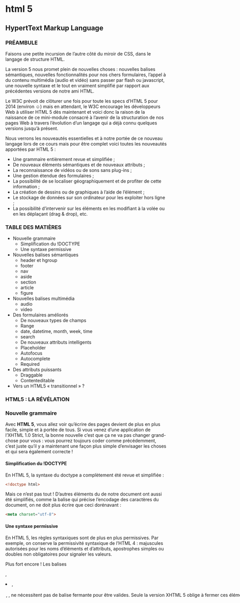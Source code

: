 # html 5

## HypertText Markup Language

### PRÉAMBULE

Faisons une petite incursion de l’autre côté du miroir de CSS, dans le langage de structure HTML.

La version 5 nous promet plein de nouvelles choses : nouvelles balises sémantiques, nouvelles fonctionnalités pour nos chers formulaires, l’appel à du contenu multimédia (audio et vidéo) sans passer par flash ou javascript, une nouvelle syntaxe et le tout en vraiment simplifié par rapport aux précédentes versions de notre ami HTML.

Le W3C prévoit de clôturer une fois pour toute les specs d’HTML 5 pour 2014 (environ ☺) mais en attendant, le W3C encourage les développeurs Web à utiliser HTML 5 dès maintenant et voici donc la raison de la naissance de ce mini-module consacré à l’avenir de la structuration de nos pages Web à travers l’évolution d’un langage qui a déjà connu quelques versions jusqu’à présent.

Nous verrons les nouveautés essentielles et à notre portée de ce nouveau langage lors de ce cours mais pour être complet voici toutes les nouveautés apportées par HTML 5 :

- Une grammaire entièrement revue et simplifiée ;
- De nouveaux éléments sémantiques et de nouveaux attributs ;
- La reconnaissance de vidéos ou de sons sans plug-ins ;
- Une gestion étendue des formulaires ;
- La possibilité de se localiser géographiquement et de profiter de cette information ;
- La création de dessins ou de graphiques à l’aide de l’élément <canvas> ;
- Le stockage de données sur son ordinateur pour les exploiter hors ligne ;
- La possibilité d’intervenir sur les éléments en les modifiant à la volée ou en les déplaçant (drag & drop), etc.

### TABLE DES MATIÈRES

- Nouvelle grammaire
  - Simplification du !DOCTYPE
  - Une syntaxe permissive
- Nouvelles balises sémantiques
  - header et hgroup
  - footer
  - nav
  - aside
  - section
  - article
  - figure
- Nouvelles balises multimédia
  - audio
  - video
- Des formulaires améliorés
  - De nouveaux types de champs
  - Range
  - date, datetime, month, week, time
  - search
  - De nouveaux attributs intelligents
  - Placeholder
  - Autofocus
  - Autocomplete
  - Required
- Des attributs puissants
  - Draggable
  - Contenteditable
- Vers un HTML5 « transitionnel » ?

### HTML5 : LA RÉVÉLATION

### Nouvelle grammaire

Avec **HTML 5**, vous allez voir qu’écrire des pages devient de plus en plus facile, simple et à portée de tous.
Si vous venez d’une application de l’XHTML 1.0 Strict, la bonne nouvelle c’est que ça ne va pas changer grand-chose pour vous : vous pourrez toujours coder comme précédemment, c’est juste qu’il y a maintenant une façon plus simple d’envisager les choses et qui sera également correcte !

#### Simplification du !DOCTYPE
En HTML 5, la syntaxe du doctype a complètement été revue et simplifiée :

```html
<!doctype html>
```

Mais ce n’est pas tout ! D’autres éléments du <head> de notre document ont aussi été simplifiés, comme la balise <meta> qui précise l’encodage des caractères du document, on ne doit plus écrire que ceci dorénavant :

```html
<meta charset="utf-8">
```

#### Une syntaxe permissive
En HTML 5, les règles syntaxiques sont de plus en plus permissives. Par exemple, on conserve la permissivité syntaxique de l’HTML 4 : majuscules autorisées pour les noms d’éléments et d’attributs, apostrophes simples ou doubles non obligatoires pour signaler les valeurs.

Plus fort encore ! Les balises <p>, <li>, <optgroup>, <option>, <td>, <th> ne nécessitent pas de balise fermante pour être valides. Seule la version XHTML 5 oblige à fermer ces éléments.

Toujours plus fort ! Certains éléments ne nécessitent ni balise fermante ni balise ouvrante. C’est le cas de <html>, <head>, <body>. Cela signifierait que la présence même de ces éléments devient implicite.

Notons finalement que l’attribut type (qu’on rentre principalement sur les balises <script> et <style>) devient superflu.
Ce qui voudrait dire par exemple que le code suivant serait parfaitement valide :

```html
<!doctype html>
<meta charset="utf-8">
<title>Titre de la page</title>
<p>Hello World !</p>
```
Mais bon ce n’est pas parce que c’est toléré qu’il faut forcément le faire ... Je vous invite quand même à garder une certaine rigueur dans la structure de vos pages web. Gardez donc le réflexe de bien écrire vos balises habituelles.

### Nouvelles balises sémantiques

En plus de la mini-révolution au niveau de la simplification de l’écriture d’éléments tels que le Doctype ou des balises meta, HTML5 ouvre la voie à de nouvelles possibilités en terme de balisage sémantique.

De quoi enfin se passer de nos chères balises <div> ? Pas forcément mais en tous cas, vous verrez que vous en aurez nettement moins l’utilité. La balise <div> restant l’élément qu’il faut choisir si vous n’avez pas d’autre choix en termes de balise de type block et qu’aucune autre des balises déjà existantes mais aussi des nouvelles balises ci-dessous ne fait l’affaire.

Voici une liste des nouvelles balises sémantiques que vous allez pouvoir utiliser dès maintenant :

#### <header>
La balise <header> représente le bloc d’en-tête d’une section ou d’une page. Il remplace évidemment vos précédentes balises ```<div id="header">``` , mais ne doit pas forcément être considéré comme un élément unique dans votre document : toute section est susceptible de disposer de sa propre balise <header>.

#### <footer>
La balise <footer> regroupe les contenus du pied d’une section ou d’un document (pied de page) et est destiné à recueillir les informations concernant l’auteur, les mentions légales, etc. Comme pour la balise <header>, vous pourriez retrouver plusieurs fois la balise <footer> sur la même page.

#### <nav>
La balise <nav> regroupe les liens de navigation considérés comme majeurs ou jugés suffisamment pertinents. Ceuxi-ci peuvent être internes ou externes à la page.

#### <aside>
La balise <aside> représente une portion de contenu contextuelle, directement ou indirectement liée aux éléments qui l’entourent, comme un bloc d’archives relatives au contenu précédent. Par extrapolation, cet élément désigne fréquemment les barres latérales classiques du document et peut remplacer l’ancien ```<div id="sidebar">```.

#### <section>
La balise <section> est là pour désigner un bloc générique de contenu ayant la même thématique. Cela pourrait concerner les chapitres, en-têtes et pieds de page, ou toute autre partie dans un document. L’élément <section> peut contenir des éléments de titre <h1> à <h6> pour avoir une meilleure définition de la structure du document.

#### <article>
La balise <article> désigne une partie du document potentiellement autonome dans le sens où elle pourrait être reprise ou réutilisée, comme un article de journal, de blog ou de forum.

#### <figure>
La balise <figure>, selon le W3C est à employer combinée à <figcaption> pour structurer des illustrations, photos, diagrammes et portions de codes. <figcaption> désignera la légende de la figure.

Voici une représentation graphique de ce que pourrait être une structure HTML5 de nos jours :

Cependant, il reste encore un petit problème : certains navigateurs n’affichent généralement pas ces éléments correctement (ils sont identifiés comme étant des éléments inline plutôt que block).

Internet Explorer 8 est encore plus difficile puisque, rien que pour lui, il va falloir aussi ajouter une petite couche de javascript pour que tout cela fonctionne.

Concrètement, il suffira d’appeler un script externe dès le début de la page de manière spécifique au navigateur de Microsoft :

```html
<!--[if lt IE 9]>
  <script src="//html5shim.googlecode.com/svn/trunk/html5.js"></script>
<![endif]-->```

Tandis que pour les autres navigateurs, il suffira d’indiquer ceci côté CSS :
```css
article, aside, details, figcaption, figure, footer, header, hgroup, nav, section { display: block; }
```
### Nouvelles balises multimédia
En plus des nouveautés liées à la sémantique, HTML5 s’ouvre au multimédia grâce à deux nouvelles
balises : <audio> et <video>.

#### <audio>
La balise <audio> permet la lecture d’un fichier audio, aux formats classiques, sans recourir à un
player extérieur ou propriétaire (flash ou javascript). Sa syntaxe est aussi courte qu’efficace :
```html
<audio src="la-danse-des-canards.mp3"></audio>
```
On peut ajouter des attributs facultatifs : ```autoplay``` (lecture automatique) et ```controls``` (affichage des boutons de contrôle de lecture).

Le tout combiné donnerait donc, pour une musique lancée dès le lancement de votre page :

```html
<audio src="la-danse-des-canards.mp3" autoplay controls></audio>
```

Attention, au niveau des formats de fichiers à fournir, c’est un peu là que le bât blesse pour le
moment : chaque navigateur a ses petits préférés et, de manière générale, tous sont tombés
d’accord sauf … Internet Explorer !

En fournissant un fichier .mp3 et un fichier .ogg, vous devriez pouvoir baliser tous les navigateurs
sauf IE6, 7 et 8 ! Au niveau syntaxique voici comment s’articule la syntaxe quand vous avez plusieurs
fichiers à injecter :

```html
<audio>
  <source src="la-danse-des-canards.mp3">
  <source src="la-danse-des-canards.ogg">
</audio>
```

Chaque navigateur a donné un look différent à son player :

### <video>
Même principe que pour la balise <audio>, ici la balise <video> va vous permettre, à terme, de vous
passer des plugins propriétaires pour placer une vidéo sur vos pages web.

Au niveau syntaxique, on reste dans la simplicité :

```html
<video src="the-dark-knight-rises.mp4"></video>
```

Pareil que pour <audio>, les attributs ```controls``` et ```autoplay``` sont encore présents.

Un troisième attribut est intéressant dans ce cas-ci car il permet de pré-loader la vidéo en imaginant que l’utilisateur va la regarder par la suite, il s’agit de preload.

Au niveau des formats à utiliser, il vous faudra en prévoir 2 pour couvrir tous les navigateurs : du mp4 et de l’ogv. Au niveau syntaxique, ça donne ceci :
```html
<video>
  <source src=" the-dark-knight-rises.mp4" type="video/mp4">
  <source src=" the-dark-knight-rises.ogv" type="video/ogg">
</video>
```
**Attention**
Si vous désirez que votre fichier vidéo soit visible sur un périphérique Apple (iPhone, iPod et iPad), il
faut absolument commencer par le fichier .mp4 sinon le fichier ne sera pas lu du tout.

Au niveau du skin des players, c’est la même chose que pour la balise <audio> mais avec la vidéo
incrustée par-dessus et la possibilité sur certains navigateurs de passer la vidéo en full-screen (cool!).

Des formulaires améliorés
Dans cette jungle de nouveautés, même les formulaires ont été revus, corrigés et surtout améliorés.
Pas mal de nouveautés voient le jour : de nouveaux types de champs, de nouvelles fonctions, des
tests d’expressions régulières sur leur contenu textuel et bien d’autres choses encore …
De nouveaux types de champs
HTML5 introduit de nouveaux types de champs de formulaires. Parmi ceux-ci :
- email : le champ requiert un contenu au format d’adresse électronique.
- url : le champ accueille des URL absolutes.
- tel : le champ est destiné aux numéros de téléphone
- number : le champ accepte uniquement les caractères numériques.
- color : le champ est prévu pour les chaînes représentant une valeur de couleur.
- range : le champ devient un curseur défilant, ou slider.
- Search : le champ désigne un champ de recherche.
- date, datetime, month, week et time : ces champs affichent des datepickers pour
les unités qu’ils représentent.
Ces différents types viennent s’ajouter aux valeurs classiques de HTML4 à savoir submit, image,
text, radio, button, checkbox, hidden, file et password.
Au niveau syntaxique, rien ne change dans l’écriture de l’input :
<input type="email" id="email">
Chacun des types de champ obéit à une norme qui définit les valeurs acceptées ou rejetées. Ainsi, il
est possible de vérifier quels éléments sont invalides à l’aide des sélecteurs CSS3 :valid et :invalid :
CSS
input[type="email"]:valid {background:yellowgreen;}
input[type="email"]:invalid {background:#F03;}
HTML
<input type="email" id="email">
Un champ valide :
Un champ non valide :
CSS3, associé à HTML5, ont donc réussi à comprendre que ce qui se trouvait dans le champ était
valide dans le premier cas et non valide dans le second cas, car l’adresse mail n’est pas complète.

Range
Les champs de type range se présentent sous la forme d’un curseur défilant, ou slider.
Au niveau syntaxique, il s’agit de nouveau de la balise <input> :
<input type="range" min="0" max="50" value="0">
Ce qui génère, sous chrome, un curseur de ce type :
Vous aurez remarqué que certains attributs sont là pour définir les propriétés du curseur :
- min et max : définit la valeur minimale et maximale disponible sur la barre (il y a donc 50
états différents dans ce cas-ci).
- value : l’endroit où se trouve le curseur par défaut (ici 0 donc au début de la ligne).
- step : définit le nombre d’unités passées à chaque fois (une valeur de 2 ferait passer votre
curseur de 0 à 2 puis 4, puis 6, etc.).

date, datetime, month, week, time
On en parlait un peu plus haut, des nouveaux types d’input pour préciser un « moment » ont vu le
jour : date, datetime, month, week et time.
Voici un exemple d’un input de type « date » sur chrome avec datepicker :

search
Voici un type d’input qui désigne donc un champ de recherche.
Petit particularité, sous Chrome, une petite croix apparait quand vous commencez à écrire dans le
champ pour pouvoir le réinitialiser :

De nouveaux attributs intelligents
Avec ces nouveaux types de champs débarquent aussi de nouveaux attributs « intelligents » qui vous vous permettre : de pré-écrire dans un champ, de mettre le focus automatique sur un champ présent dans une page, d’activer l’auto-complétion dans certains champs, de faire en sorte que certains champs soient obligatoires et d’autres pas…
Placeholder Commençons avec placeholder qui va vous permettre de pré-remplir vos champs de type input par du texte qui va disparaître dès que vous commencerez à écrire dedans. Autre effet magique du champ marqué d’un placeholder, si vous le videz à nouveau alors qu’il était rempli, il récupère la valeur indiquée initialement par le placeholder, this is madness !
Voici à quoi ressemblerait un champ email rempli avec un placeholder qui a pour valeur « Votre email » : HTML <input type="email" placeholder="Votre email">

Autofocus L’attribut autofocus place votre curseur directement dans un champ quand votre page est entièrement chargée.
Même code que ci-dessus mais avec un autofocus placé en attribut : HTML <input type="email" placeholder="Votre email" autofocus>

Autocomplete L’attribut autocomplete affiche une boite contenant les dernières entrées de formulaire que vous avez saisies et qui ont été conservées en mémoire sur votre machine. La valeur par défaut est on (activé), mais il est possible de masquer ces termes à l’aide de la valeur off (pour le champ de répétition de l’email, en général, c’est la technique qui est employée).

Required
Les champs bénéficiant de l’attribut required doivent absolument être remplis lors de la soumission du formulaire, sans quoi la validation est refusée et le champ concerné est mis en évidence.
Pour le bout de code suivant, voici le rendu sur Chrome si vous ne remplissez pas le champ requis : HTML <form> <input type="text" required> <input type="submit" value="Envoyer"> </form>

Des attributs puissants
Et ce n’est pas tout !
HTML5 permet aussi une autre flopée de choses : rendre un élément du DOM draggable (déplaçable) au click, rendre du contenu éditable directement, utiliser la géolocalisation, faire des glisser-déposer, et bien d’autres choses. Nous allons seulement en voir deux ou trois car cet aspect-là d’HTML5 est encore relativement peu supporté et nécessite parfois des connaissances en javascript complémentaires.
Draggable L’attribut draggable (ou draggable="true") donne à un élément de votre DOM la possibilité d’être « drag and drop » grâce à HTML5. Pour réussir l’effet complet, vous avez néanmoins besoin également d’une petite couche de javascript.

Contenteditable L’attribut contenteditable est reconnu depuis longtemps par IE et il indique une zone éditable par l’utilisateur. Il peut en changer son contenu et manipuler ainsi les chaînes de caractères. <p contenteditable="true">Ha bein ça alors, ce texte est éditable !</p>
Ce qui nous donne :

Vers un HTML5 « transitionnel » ?
HTML5 marque le coup en simplifiant un bon lot de la rigueur qui nous avait été ordonnée par l’xhtml 1.0 Strict mais il ouvre aussi des portes concernant les nouvelles technologies contemporaines en décrivant mieux le contenu affiché sur une page web, en améliorant la gestion des périphériques et en favorisant l’intégration des applications web.
La démocratisation de ce langage facilitera dans un avenir « relativement » proche l’interopérabilité des documents HTML, mais aussi leur accessibilité universelle, voire leur référencement (grâce aux toutes nouvelles balises sémantiques).
En attendant, quelle position adopter par rapport à cette nouvelle spécification qui n’est pas encore officielle ?
- S’il s’agit seulement de se simplifier la vie en passant par une syntaxe HTML5 plus élémentaire (Doctype abrégé, etc.) et plus courte (plus besoin de type= …, plus besoin de / pour les balises auto-fermantes, etc.) alors le risque d’incompatibilité est carrément nul et rien ne vous empêche d’appliquer dès aujourd’hui ces nouveautés à vos pages Web.
- Si vous désirez utiliser les nouvelles balises sémantiques (<aside>, <footer>, <article>, etc.) le risque est un peu plus grand : non seulement vous prenez le pari que vos visiteurs sur IE disposent tous de Javascript (ok ça c’est souvent le cas), mais vous pourriez altérer l’accessibilité à vos documents en optant pour un nouvel élément HTML5 qui n’est pas encore standardisé.
- Les nouveaux champs de formulaires comptent parmi les éléments les moins reconnus par les navigateurs (mais ça progresse bien dans les versions récentes). Mais vous pouvez néanmoins les employer (<input> avec les type email, url, search, number ou date) dès à présent et, s’ils ne sont pas compris, ils seront tout simplement traités comme des champs <input> classiques de type text.
- Pour ce qui est de l’utilisation des API multimédia comme <audio>, <video> ou <canevas>, certains sites les utilisent déjà comme Google ou Youtube par exemple. Mais tout ceci reste encore un peu instable au niveau des spécifications et surtout il faut prévoir beaucoup d’alternatives quand vous désirez mettre un média en ligne pour qu’il soit accessible par tous. Bref, méfiance !
En plus des nouveautés que nous avons vues ensemble, notons encore ces points importants au niveau de la structure même de nos pages :
- Plusieurs éléments H1 sont applicables à différents niveaux de la hiérarchie.
- Les élément de lien (<a>..</a>) peuvent maintenant contenir des éléments de type bloc.
- Les éléments <body> et <head> ne sont plus nécessaires ! Mais je vous les recommande toujours vivement !
- Les attributs ALT sur les balises <img> ont été remis en cause mais aucune décision n’a été prise les concernant à l’heure actuelle.
- Utiliser les balises <audio>, <video> et <canvas> demande aux navigateurs un réel support sinon elles ne fonctionneront pas, c’est pourquoi chaque navigateur a un style de player différent et une façon plus ou moins complète d’intégrer ces nouvelles fonctionnalités.
Restez donc encore prudents dans vos choix liés à l’utilisation d’HTML5 !
